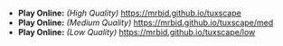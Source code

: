 * **Play Online:** *(High Quality)* https://mrbid.github.io/tuxscape
* **Play Online:** *(Medium Quality)* https://mrbid.github.io/tuxscape/med
* **Play Online:** *(Low Quality)* https://mrbid.github.io/tuxscape/low
